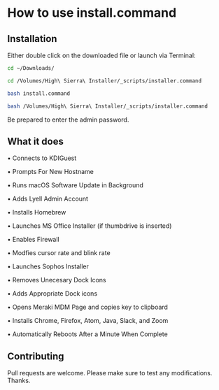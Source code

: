 # How to use install.command

## Installation

Either double click on the downloaded file or launch via Terminal:

```bash
cd ~/Downloads/
```
```bash
cd /Volumes/High\ Sierra\ Installer/_scripts/installer.command
```
```bash
bash install.command
```
```bash
bash /Volumes/High\ Sierra\ Installer/_scripts/installer.command
```
Be prepared to enter the admin password.

## What it does

• Connects to KDIGuest

• Prompts For New Hostname

• Runs macOS Software Update in Background

• Adds Lyell Admin Account

• Installs Homebrew

• Launches MS Office Installer (if thumbdrive is inserted)

• Enables Firewall 

• Modfies cursor rate and blink rate

• Launches Sophos Installer

• Removes Unecesary Dock Icons

• Adds Appropriate Dock icons 

• Opens Meraki MDM Page and copies key to clipboard

• Installs Chrome, Firefox, Atom, Java, Slack, and Zoom

• Automatically Reboots After a Minute When Complete


## Contributing
Pull requests are welcome. Please make sure to test any modifications. Thanks. 
